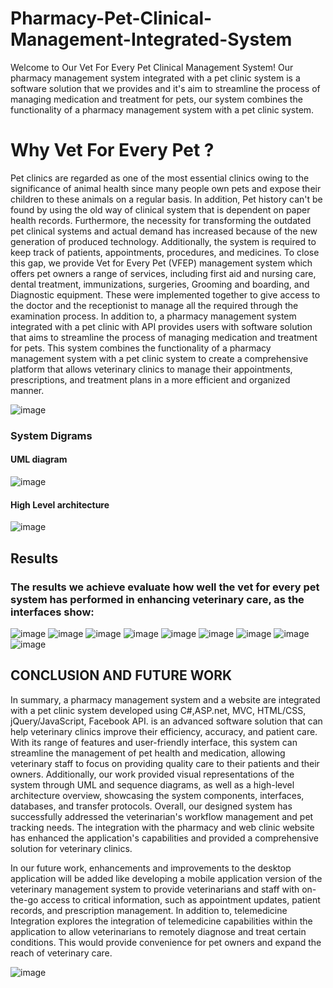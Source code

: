 # Pharmacy-Pet-Clinical-Management-Integrated-System
Welcome to Our Vet For Every Pet Clinical Management System! Our pharmacy management system integrated with a pet clinic system is a software solution that we provides and it's aim to streamline the process of managing medication and treatment for pets, our system combines the functionality of a pharmacy management system with a pet clinic system.

# Why Vet For Every Pet ?
Pet clinics are regarded as one of the most essential clinics owing to the significance of animal health since many people own pets and expose their children to these animals on a regular basis. In addition, Pet history can't be found by using the old way of clinical system that is dependent on paper health records. Furthermore, the necessity for transforming the outdated pet clinical systems and actual demand has increased because of the new generation of produced technology. Additionally, the system is required to keep track of patients, appointments, procedures, and medicines. To close this gap, we provide Vet for Every Pet (VFEP) management system which offers pet owners a range of services, including first aid and nursing care, dental treatment, immunizations, surgeries, Grooming and boarding, and Diagnostic equipment. These were implemented together to give access to the doctor and the receptionist to manage all the required through the examination process. In addition to, a pharmacy management system integrated with a pet clinic with API provides users with software solution that aims to streamline the process of managing medication and treatment for pets. This system combines the functionality of a pharmacy management system with a pet clinic system to create a comprehensive platform that allows veterinary clinics to manage their appointments, prescriptions, and treatment plans in a more efficient and organized manner.

![image](https://github.com/SHrouk-Hesh/Pharmacy-Pet-Clinical-Management-Integrated-System/assets/121517766/6bb3cc6d-b27a-4ce9-b932-b7a2ba194624)


### System Digrams
#### UML diagram
![image](https://github.com/SHrouk-Hesh/Pharmacy-Pet-Clinical-Management-Integrated-System/assets/121517766/b71d4b84-fde2-4fdb-bf3c-2c60598bb434)

#### High Level architecture
![image](https://github.com/SHrouk-Hesh/Pharmacy-Pet-Clinical-Management-Integrated-System/assets/121517766/b8dd7085-d731-4147-841f-810f934aac7d)


## Results
### The results we achieve evaluate how well the vet for every pet system has performed in enhancing veterinary care, as the interfaces show:
![image](https://github.com/SHrouk-Hesh/Pharmacy-Pet-Clinical-Management-Integrated-System/assets/121517766/1c9226cb-4523-4619-ae5c-1bf32461d1b4)
![image](https://github.com/SHrouk-Hesh/Pharmacy-Pet-Clinical-Management-Integrated-System/assets/121517766/dbe636eb-a970-4af0-b15f-32f59532b20e)
![image](https://github.com/SHrouk-Hesh/Pharmacy-Pet-Clinical-Management-Integrated-System/assets/121517766/d96ab3f0-7aa1-4043-b7c5-f0b9fa29d652)
![image](https://github.com/SHrouk-Hesh/Pharmacy-Pet-Clinical-Management-Integrated-System/assets/121517766/482d162b-e61e-4da2-b81d-b3e9b12fb8d2)
![image](https://github.com/SHrouk-Hesh/Pharmacy-Pet-Clinical-Management-Integrated-System/assets/121517766/a283fc06-306a-4e14-a0f3-8584af15f8e7)
![image](https://github.com/SHrouk-Hesh/Pharmacy-Pet-Clinical-Management-Integrated-System/assets/121517766/f722f017-d705-4199-86bc-79cf18fc5f58)
![image](https://github.com/SHrouk-Hesh/Pharmacy-Pet-Clinical-Management-Integrated-System/assets/121517766/3a26980c-7162-4e0a-994b-873bdb49823c)
![image](https://github.com/SHrouk-Hesh/Pharmacy-Pet-Clinical-Management-Integrated-System/assets/121517766/9f72cea5-3f97-4249-97f5-b01af30de269)
![image](https://github.com/SHrouk-Hesh/Pharmacy-Pet-Clinical-Management-Integrated-System/assets/121517766/3e296911-d432-4eda-96d6-be580024842f)


## CONCLUSION AND FUTURE WORK
In summary, a pharmacy management system and a website are integrated with a pet clinic system developed using C#,ASP.net, MVC, HTML/CSS, jQuery/JavaScript, Facebook API. is an advanced software solution that can help veterinary clinics improve their efficiency, accuracy, and patient care. With its range of features and user-friendly interface, this system can streamline the management of pet health and medication, allowing veterinary staff to focus on providing quality care to their patients and their owners. Additionally, our work provided visual representations of the system through UML and sequence diagrams, as well as a high-level architecture overview, showcasing the system components, interfaces, databases, and transfer protocols. Overall, our designed system has successfully addressed the veterinarian's workflow management and pet tracking needs. The integration with the pharmacy and web clinic website has enhanced the application's capabilities and provided a comprehensive solution for veterinary clinics.

In our future work, enhancements and improvements to the desktop application will be added like developing a mobile application version of the veterinary management system to provide veterinarians and staff with on-the-go access to critical information, such as appointment updates, patient records, and prescription management. In addition to, telemedicine Integration explores the integration of telemedicine capabilities within the application to allow veterinarians to remotely diagnose and treat certain conditions. This would provide convenience for pet owners and expand the reach of veterinary care.


![image](https://github.com/SHrouk-Hesh/Pharmacy-Pet-Clinical-Management-Integrated-System/assets/121517766/c62136d7-c0e1-4d81-a9cb-9fb60ab99baf)
